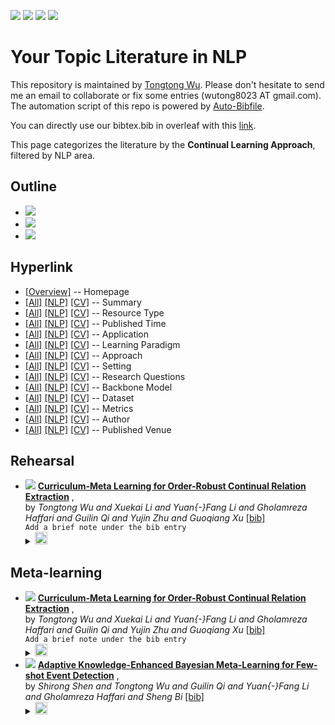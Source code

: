 [![](https://img.shields.io/badge/Awesome_Continual_Learning-yello)](https://github.com/wutong8023/Awesome_Continual_Learning.git) [![](https://img.shields.io/badge/Awesome_Few_Shot_learning-green)](https://github.com/wutong8023/Awesome_Few_Shot_Learning.git) [![](https://img.shields.io/badge/Awesome_Information_Extraction-blue)](https://github.com/wutong8023/Awesome_Information_Extraction.git) [![](https://img.shields.io/badge/Awesome_Ideas-red)](https://github.com/wutong8023/Awesome_Ideas.git)

# Your Topic Literature in NLP 
This repository is maintained by [Tongtong Wu](https://wutong8023.site). Please don't hesitate to send me an email to collaborate or fix some entries (wutong8023 AT gmail.com). 
The automation script of this repo is powered by [Auto-Bibfile](https://github.com/wutong8023/Auto-Bibfile.git).

You can directly use our bibtex.bib in overleaf with this [link](https://www.overleaf.com/read/rgscdxhxbwhp).

This page categorizes the literature by the **Continual Learning Approach**, filtered by NLP area.

## Outline 
- [![](https://img.shields.io/badge/Hyperlink-blue)](https://github.com/wutong8023/Auto-Bibfile/tree/master/your_topic4nlp/approach/README.md#hyperlink)
- [![](https://img.shields.io/badge/Rehearsal-1-blue)](https://github.com/wutong8023/Auto-Bibfile/tree/master/your_topic4nlp/approach/README.md#rehearsal)
- [![](https://img.shields.io/badge/Meta_learning-2-blue)](https://github.com/wutong8023/Auto-Bibfile/tree/master/your_topic4nlp/approach/README.md#meta-learning)
## Hyperlink 
- [[Overview]](https://github.com/wutong8023/Auto-Bibfile/tree/master/README.md) -- Homepage
- [[All]](https://github.com/wutong8023/Auto-Bibfile/tree/master/your_topic4all/./)  [[NLP]](https://github.com/wutong8023/Auto-Bibfile/tree/master/your_topic4nlp/./)  [[CV]](https://github.com/wutong8023/Auto-Bibfile/tree/master/your_topic4cv./) -- Summary
- [[All]](https://github.com/wutong8023/Auto-Bibfile/tree/master/your_topic4all/type)  [[NLP]](https://github.com/wutong8023/Auto-Bibfile/tree/master/your_topic4nlp/type)  [[CV]](https://github.com/wutong8023/Auto-Bibfile/tree/master/your_topic4cvtype) -- Resource Type
- [[All]](https://github.com/wutong8023/Auto-Bibfile/tree/master/your_topic4all/time)  [[NLP]](https://github.com/wutong8023/Auto-Bibfile/tree/master/your_topic4nlp/time)  [[CV]](https://github.com/wutong8023/Auto-Bibfile/tree/master/your_topic4cvtime) -- Published Time
- [[All]](https://github.com/wutong8023/Auto-Bibfile/tree/master/your_topic4all/application)  [[NLP]](https://github.com/wutong8023/Auto-Bibfile/tree/master/your_topic4nlp/application)  [[CV]](https://github.com/wutong8023/Auto-Bibfile/tree/master/your_topic4cvapplication) -- Application
- [[All]](https://github.com/wutong8023/Auto-Bibfile/tree/master/your_topic4all/supervision)  [[NLP]](https://github.com/wutong8023/Auto-Bibfile/tree/master/your_topic4nlp/supervision)  [[CV]](https://github.com/wutong8023/Auto-Bibfile/tree/master/your_topic4cvsupervision) --  Learning Paradigm
- [[All]](https://github.com/wutong8023/Auto-Bibfile/tree/master/your_topic4all/approach)  [[NLP]](https://github.com/wutong8023/Auto-Bibfile/tree/master/your_topic4nlp/approach)  [[CV]](https://github.com/wutong8023/Auto-Bibfile/tree/master/your_topic4cvapproach) -- Approach
- [[All]](https://github.com/wutong8023/Auto-Bibfile/tree/master/your_topic4all/setting)  [[NLP]](https://github.com/wutong8023/Auto-Bibfile/tree/master/your_topic4nlp/setting)  [[CV]](https://github.com/wutong8023/Auto-Bibfile/tree/master/your_topic4cvsetting) -- Setting
- [[All]](https://github.com/wutong8023/Auto-Bibfile/tree/master/your_topic4all/research_question)  [[NLP]](https://github.com/wutong8023/Auto-Bibfile/tree/master/your_topic4nlp/research_question)  [[CV]](https://github.com/wutong8023/Auto-Bibfile/tree/master/your_topic4cvresearch_question) -- Research Questions
- [[All]](https://github.com/wutong8023/Auto-Bibfile/tree/master/your_topic4all/backbone_model)  [[NLP]](https://github.com/wutong8023/Auto-Bibfile/tree/master/your_topic4nlp/backbone_model)  [[CV]](https://github.com/wutong8023/Auto-Bibfile/tree/master/your_topic4cvbackbone_model) -- Backbone Model
- [[All]](https://github.com/wutong8023/Auto-Bibfile/tree/master/your_topic4all/dataset)  [[NLP]](https://github.com/wutong8023/Auto-Bibfile/tree/master/your_topic4nlp/dataset)  [[CV]](https://github.com/wutong8023/Auto-Bibfile/tree/master/your_topic4cvdataset) -- Dataset
- [[All]](https://github.com/wutong8023/Auto-Bibfile/tree/master/your_topic4all/metrics)  [[NLP]](https://github.com/wutong8023/Auto-Bibfile/tree/master/your_topic4nlp/metrics)  [[CV]](https://github.com/wutong8023/Auto-Bibfile/tree/master/your_topic4cvmetrics) -- Metrics
- [[All]](https://github.com/wutong8023/Auto-Bibfile/tree/master/your_topic4all/author)  [[NLP]](https://github.com/wutong8023/Auto-Bibfile/tree/master/your_topic4nlp/author)  [[CV]](https://github.com/wutong8023/Auto-Bibfile/tree/master/your_topic4cvauthor) -- Author
- [[All]](https://github.com/wutong8023/Auto-Bibfile/tree/master/your_topic4all/venue)  [[NLP]](https://github.com/wutong8023/Auto-Bibfile/tree/master/your_topic4nlp/venue)  [[CV]](https://github.com/wutong8023/Auto-Bibfile/tree/master/your_topic4cvvenue) -- Published Venue

## Rehearsal

- [![](https://img.shields.io/badge/AAAI-2021-red)](https://ojs.aaai.org/index.php/AAAI/article/view/17241) [**Curriculum-Meta Learning for Order-Robust Continual Relation Extraction**](https://ojs.aaai.org/index.php/AAAI/article/view/17241) , <br> by *Tongtong Wu and
Xuekai Li and
Yuan{-}Fang Li and
Gholamreza Haffari and
Guilin Qi and
Yujin Zhu and
Guoqiang Xu* [[bib]](https://github.com/wutong8023/Auto-Bibfile/tree/master/./bibtex.bib#L4-L30)<br> ```Add a brief note under the bib entry
```</details><details><summary><img src=https://github.com/wutong8023/Auto-Bibfile/tree/master/scripts/svg/copy_icon.png height="20"></summary><pre>```WuLLHQZX21```
## Meta-learning

- [![](https://img.shields.io/badge/AAAI-2021-red)](https://ojs.aaai.org/index.php/AAAI/article/view/17241) [**Curriculum-Meta Learning for Order-Robust Continual Relation Extraction**](https://ojs.aaai.org/index.php/AAAI/article/view/17241) , <br> by *Tongtong Wu and
Xuekai Li and
Yuan{-}Fang Li and
Gholamreza Haffari and
Guilin Qi and
Yujin Zhu and
Guoqiang Xu* [[bib]](https://github.com/wutong8023/Auto-Bibfile/tree/master/./bibtex.bib#L4-L30)<br> ```Add a brief note under the bib entry
```</details><details><summary><img src=https://github.com/wutong8023/Auto-Bibfile/tree/master/scripts/svg/copy_icon.png height="20"></summary><pre>```WuLLHQZX21```
- [![](https://img.shields.io/badge/CoRR-2021-red)](https://arxiv.org/abs/2105.09509) [**Adaptive Knowledge-Enhanced Bayesian Meta-Learning for Few-shot Event
Detection**](https://arxiv.org/abs/2105.09509) , <br> by *Shirong Shen and
Tongtong Wu and
Guilin Qi and
Yuan{-}Fang Li and
Gholamreza Haffari and
Sheng Bi* [[bib]](https://github.com/wutong8023/Auto-Bibfile/tree/master/./bibtex.bib#L35-L61)<br> </details><details><summary><img src=https://github.com/wutong8023/Auto-Bibfile/tree/master/scripts/svg/copy_icon.png height="20"></summary><pre>```DBLP:journals/corr/abs-2105-09509```